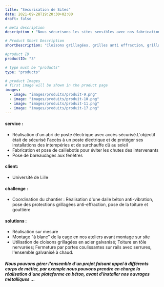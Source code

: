 ```yaml
---
title: "Sécurisation de Sites"
date: 2021-09-28T19:20:30+02:00
draft: false

# meta description
description : "Nous sécurisons les sites sensibles avec nos fabrications galvanisés"

# Product Short Description
shortDescription: "Cloisons grillagées, grilles anti effraction, grillage, sas, cage, abri fumeurs,auvent, plateforme technique, tôles nervurées, treillis soudé, caillebotis, cartérisation, carter, portillon, plateforme, escalier, garde corps, main courante, marche, protections, portique, butée"

#product ID
productID: "3"

# type must be "products"
type: "products"

# product Images
# first image will be shown in the product page
images:
  - image: "images/produits/produit-9.png"
  - image: "images/produits/produit-10.png"
  - image: "images/produits/produit-11.png"
  - image: "images/produits/produit-17.png"
---
```


#### service :
* Réalisation d'un abri de poste électrique avec accès sécurisé.L'objectif était de sécurisé l'accès à un poste électrique et de protéger ses installations des intempéries et de surchauffe dû au soleil
* Fabrication et pose de caillebotis pour éviter les chutes des intervenants
* Pose de bareaudages aux fenêtres

#### client: 
* Université de Lille 
#### challenge :
* Coordination du chantier : Réalisation d'une dalle béton anti-vibration, pose des protections grillagées anti-effraction, pose de la toiture et gouttière
#### solutions : 
* Réalisation sur mesure
* Montage "à blanc" de la cage en nos ateliers avant montage sur site
* Utilisation de cloisons grillagées en acier galvanisé; Toiture en tôle nervurées; Fermeture par portes coulissantes sur rails avec serrures, l'ensemble galvanisé à chaud. 
 

##### Nous pouvons gérer l'ensemble d'un projet faisant appel à différents corps de métier, par exemple nous pouvons prendre en charge la réalisation d'une plateforme en béton, avant d'installer nos ouvrages métalliques ...
